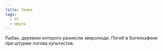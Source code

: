 ```yaml
---
title: Томке
tags:
  - PC
  - мёртв
---
```

Рыбак, деревню которого разнесли зверолюди. Погиб в Богенхафене при штурме логова культистов.